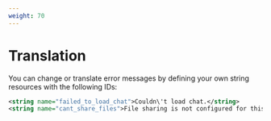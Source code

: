 ```yaml
---
weight: 70
---
```


# Translation

You can change or translate error messages by defining your own string resources with the following IDs:

```xml
<string name="failed_to_load_chat">Couldn\'t load chat.</string>
<string name="cant_share_files">File sharing is not configured for this app</string>
```